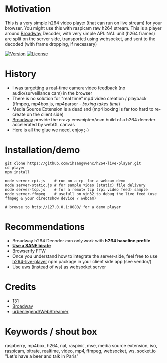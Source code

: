 # Motivation

This is a very simple h264 video player (that can run on live stream) for your browser.
You might use this with raspicam raw h264 stream.
This is a player around [Broadway](https://github.com/mbebenita/Broadway) Decoder, with very simple API.
NAL unit (h264 frames) are split on the server side, transported using websocket, and sent to the decoded (with frame dropping, if necessary)

[![Version](https://img.shields.io/npm/v/h264-live-player.svg)](https://www.npmjs.com/package/h264-live-player)
[![License](https://img.shields.io/badge/license-MIT-blue.svg)](http://opensource.org/licenses/MIT)


# History
* I was targetting a real-time camera video feedback (no audio/surveillance cam) in the browser
* There is no solution for "real time" mp4 video creation / playback (ffmpeg, mp4box.js, mp4parser - _boxing_ _takes_ _time_)
* Media Source Extension is a dead end (mp4 boxing is far too hard to re-create on the client side)
* [Broadway](https://github.com/mbebenita/Broadway) provide the crazy emscripten/asm build of a h264 decoder accelerated by webGL canvas
* Here is all the glue we need, enjoy ;-)


# Installation/demo
```
git clone https://github.com/ihsanguvenc/h264-live-player.git
cd player
npm install

node server-rpi.js    # run on a rpi for a webcam demo
node server-static.js # for sample video (static) file delivery
node server-tcp.js    # for a remote tcp (rpi video feed) sample
node server-ffmpeg    # usefull on win32 to debug the live feed (use ffmpeg & your directshow device / webcam) 

# browse to http://127.0.0.1:8080/ for a demo player

```

# Recommendations
* Broadway h264 Decoder can only work with **h264 baseline profile**
* [**Use a SANE birate**](https://www.dr-lex.be/info-stuff/videocalc.html)
* Browserify FTW
* Once you understand how to integrate the server-side, feel free to use [h264-live-player](https://www.npmjs.com/package/h264-live-player) npm package in your client side app (see vendor/)
* Use [uws](https://github.com/uWebSockets/uWebSockets) (instead of ws) as websocket server


# Credits
* [131](mailto:131.js@cloudyks.org)
* [Broadway](https://github.com/mbebenita/Broadway)
* [urbenlegend/WebStreamer](https://github.com/urbenlegend/WebStreamer)


# Keywords / shout box
raspberry, mp4box, h264, nal, raspivid, mse, media source extension, iso, raspicam, bitrate, realtime, video, mp4, ffmpeg, websocket, ws, socket.io "Let's have a beer and talk in Paris"
